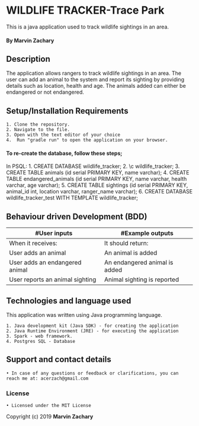 # WILDLIFE TRACKER-Trace Park

This is a java application used to track wildlife sightings in an area.

#### By **Marvin Zachary**

## Description

The application allows rangers to track wildlife sightings in an area. The user can add an animal to the system and report its sighting by providing details such as location, health and age. The animals added can either be endangered or not endangered. 

## Setup/Installation Requirements
    1. Clone the repository.
    2. Navigate to the file.
    3. Open with the text editor of your choice
    4.  Run "gradle run" to open the application on your browser.

#### To re-create the database, follow these steps;
In PSQL:
    1. CREATE DATABASE wildlife_tracker;
    2. \c wildlife_tracker;
    3. CREATE TABLE animals (id serial PRIMARY KEY, name varchar);
    4. CREATE TABLE endangered_animals (id serial PRIMARY KEY, name varchar, health varchar, age varchar);
    5. CREATE TABLE sightings (id serial PRIMARY KEY, animal_id int, location varchar, ranger_name varchar);
    6. CREATE DATABASE wildlife_tracker_test WITH TEMPLATE wildlife_tracker;

## Behaviour driven Development (BDD)
|#User inputs | #Example outputs | 
|---------------|-------------------|
|When it receives: | It should return: |
| User adds an animal | An animal is added |
| User adds an endangered animal | An endangered animal is added |
| User reports an animal sighting | Animal sighting is reported |

## Technologies and language used
This application was written using Java programming language.

    1. Java development kit (Java SDK) - for creating the application
    2. Java Runtime Environment (JRE) - for executing the application
    3. Spark - web framework.
    4. Postgres SQL - Database

## Support and contact details
    • In case of any questions or feedback or clarifications, you can reach me at: acerzach@gmail.com

### License
    • Licensed under the MIT License
Copyright (c) 2019 **Marvin Zachary**
